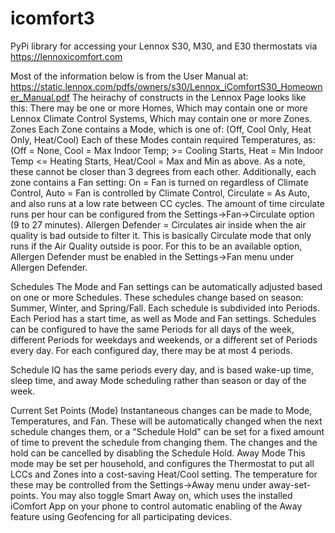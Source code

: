 # icomfort3
PyPi library for accessing your Lennox S30, M30, and E30 thermostats via https://lennoxicomfort.com

Most of the information below is from the User Manual at:
  https://static.lennox.com/pdfs/owners/s30/Lennox_iComfortS30_Homeowner_Manual.pdf
The heirachy of constructs in the Lennox Page looks like this:
  There may be one or more Homes,
  Which may contain one or more Lennox Climate Control Systems,
  Which may contain one or more Zones.
Zones
  Each Zone contains a Mode, which is one of:
    (Off, Cool Only, Heat Only, Heat/Cool)
    Each of these Modes contain required Temperatures, as:
      (Off = None,
       Cool = Max Indoor Temp; >= Cooling Starts,
       Heat = Min Indoor Temp <= Heating Starts,
       Heat/Cool = Max and Min as above.  As a note, these cannot be closer than 3 degrees from each other.
    Additionally, each zone contains a Fan setting:
      On = Fan is turned on regardless of Climate Control,
      Auto = Fan is controlled by Climate Control,
      Circulate = As Auto, and also runs at a low rate between CC cycles.  The amount of time circulate runs per hour can be configured from the Settings->Fan->Circulate option (9 to 27 minutes).
      Allergen Defender = Circulates air inside when the air quality is bad outside to filter it.  This is basically Circulate mode that only runs if the Air Quality outside is poor.  For this to be an available option, Allergen Defender must be enabled in the Settings->Fan menu under Allergen Defender.
      
Schedules
  The Mode and Fan settings can be automatically adjusted based on one or more Schedules.  These schedules change based on season: Summer, Winter, and Spring/Fall.  Each schedule is subdivided into Periods.  Each Period has a start time, as well as Mode and Fan settings.  Schedules can be configured to have the same Periods for all days of the week, different Periods for weekdays and weekends, or a different set of Periods every day.  For each configured day, there may be at most 4 periods.
        
  Schedule IQ has the same periods every day, and is based  wake-up time, sleep time, and away Mode scheduling rather than season or day of the week.
  
  Current Set Points (Mode)
    Instantaneous changes can be made to Mode, Temperatures, and Fan.  These will be automatically changed when the next schedule changes them, or a "Schedule Hold" can be set for a fixed amount of time to prevent the schedule from changing them.  The changes and the hold can be cancelled by disabling the Schedule Hold.
  Away Mode
    This mode may be set per household, and configures the Thermostat to put all LCCs and Zones into a cost-saving Heat/Cool setting.  The temperature for these may be controlled from the Settings->Away menu under away-set-points. You may also toggle Smart Away on, which uses the installed iComfort App on your phone to control automatic enabling of the Away feature using Geofencing for all participating devices.
